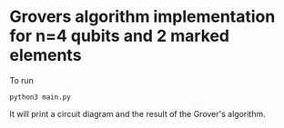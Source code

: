 # Grovers algorithm implementation for n=4 qubits and 2 marked elements

To run
```
python3 main.py
```

It will print a circuit diagram and the result of the Grover's algorithm.